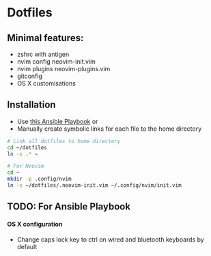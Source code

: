 # Dotfiles

## Minimal features:
- zshrc with antigen
- nvim config neovim-init.vim 
- nvim plugins neovim-plugins.vim 
- gitconfig
- OS X customisations

## Installation
- Use [this Ansible Playbook](https://github.com/bginbey/mac-dev-playbook)
or
- Manually create symbolic links for each file to the home directory
```bash
# Link all dotfiles to home directory
cd ~/dotfiles
ln -s .* ~

# For Neovim
cd ~
mkdir -p .config/nvim
ln -s ~/dotfiles/.neovim-init.vim ~/.config/nvim/init.vim
```

## TODO: For Ansible Playbook
#### OS X configuration
- Change caps lock key to ctrl on wired and bluetooth keyboards by default
```bash
``` 

